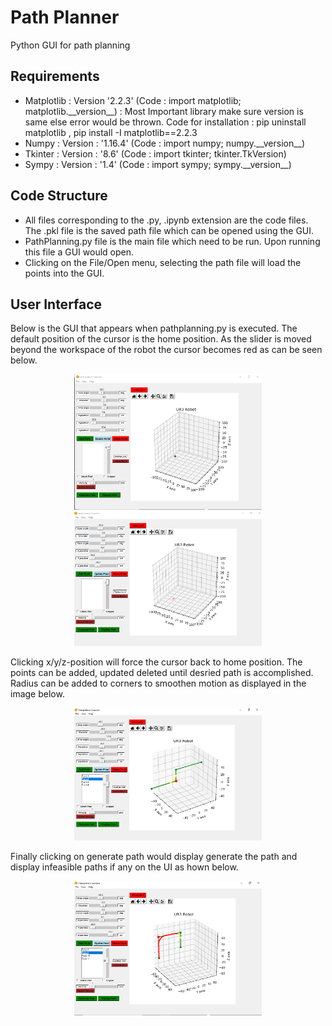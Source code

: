 # Path Planner
Python GUI for path planning
## Requirements
* Matplotlib : Version '2.2.3' (Code :  import matplotlib; matplotlib.\_\_version\_\_) : Most Important library make sure version is same else error would be thrown. Code for installation : pip uninstall matplotlib , pip install -I matplotlib==2.2.3
* Numpy : Version : '1.16.4' (Code :  import numpy; numpy.\_\_version\_\_)
* Tkinter : Version : '8.6' (Code :  import tkinter; tkinter.TkVersion)
* Sympy : Version : '1.4' (Code :  import sympy; sympy.\_\_version\_\_)
## Code Structure
* All files corresponding to the .py, .ipynb extension are the code files. The .pkl file is the saved path file which can be opened using the GUI.
* PathPlanning.py file is the main file which need to be run. Upon running this file a GUI would open.
* Clicking on the File/Open menu, selecting the path file will load the points into the GUI.
## User Interface
Below is the GUI that appears when pathplanning.py is executed. The default position of the cursor is the home position. As the slider is moved beyond the workspace of the robot the cursor becomes red as can be seen below. <br>
<p align="center">
 <img src = "img/UI.PNG" width="300">     <img src = "img/OutsideWorkspace.PNG" width="300"><br> </p> 
<!-- ![](img/UI.PNG)-->

Clicking x/y/z-position will force the cursor back to home position. The points can be added, updated deleted until desried path is accomplished. Radius can be added to corners to smoothen motion as displayed in the image below.<br>
<p align="center">
 <img src = "img/Radius.PNG" width="300"> <br></p> 
 

 Finally clicking on generate path would display generate the path and display infeasible paths if any on the UI as hown below.<br>
  <p align="center">
 <img src = "img/GenPath.PNG" width="300"> <br></p> 
